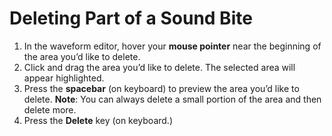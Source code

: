 # Deleting Part of a Sound Bite

1. In the waveform editor, hover your **mouse pointer** near the beginning of the area you’d like to delete.
2. Click and drag the area you’d like to delete. The selected area will appear highlighted.
3. Press the **spacebar** \(on keyboard\) to preview the area you’d like to delete. **Note**: You can always delete a small portion of the area and then delete more.
4. Press the **Delete** key \(on keyboard.\)

